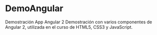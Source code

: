 # DemoAngular
Demostración App Angular 2
Demostración con varios componentes de Angular 2, utilizada en el curso de HTML5, CSS3 y JavaScript.
